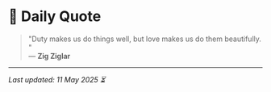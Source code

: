 # 📜 Daily Quote

> "Duty makes us do things well, but love makes us do them beautifully.  "  
> — **Zig Ziglar**

---

_Last updated: 11 May 2025 ⏳_
